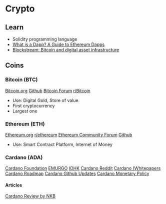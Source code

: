 # Crypto

## Learn

- Solidity programming language
- [What is a Dapp? A Guide to Ethereum Dapps](https://www.freecodecamp.org/news/what-is-a-dapp-a-guide-to-ethereum-dapps/)
- [Blockstream: Bitcoin and digital asset infrastructure](https://blockstream.com/)

## Coins

### Bitcoin (BTC)

[Bitcoin.org](https://bitcoin.org/en/)
[Github](https://github.com/bitcoin/bitcoin)
[Bitcoin Forum](https://bitcointalk.org/)
[r/Bitcoin](https://www.reddit.com/r/Bitcoin/)

- Use: Digital Gold, Store of value
- First cryptocurrency
- Largest one

### Ethereum (ETH)

[Ethereum.org](https://ethereum.org/en/)
[r/ethereum](https://www.reddit.com/r/ethereum/)
[Ethereum Community Forum](https://forum.ethereum.org/)
[Github](https://github.com/ethereum)

- Use: Smart Contract Platform, Internet of Money


### Cardano (ADA)

[Cardano Foundation](https://cardano.org/)
[EMURGO](https://emurgo.io/)
[IOHK](https://iohk.io/)
[Cardano Reddit](https://www.reddit.com/r/cardano/)
[Cardano (Whitepapers](https://iohk.io/en/research/library/authors/aggelos-kiayias/)
[Cardano Roadmap](https://roadmap.cardano.org/en/)
[Cardano Github Updates](https://cardanoupdates.com/)
[Cardano Monetary Policy](https://docs.cardano.org/en/latest/explore-cardano/cardano-monetary-policy.html)

#### Articles

[Cardano Review by NKB](https://medium.com/@theNKBGroup/cardano-review-2d6a2b70b7c2)

